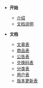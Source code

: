 <!-- 这是目录树文件 -->

- **开始**
	- [介绍](/README)
	- [文档说明](/sa-lib/doc-exp)

- **文档**
	- [文章表](/project/ser-article)
	- [商品表](/project/ser-goods)
	- [公告表](/project/sys-notice)
	- [兑换码表](/project/sys-redeem)
	- [分类表](/project/sys-type)
	- [用户表](/project/sys-user)
	- [版本更新表](/project/sys-version)

